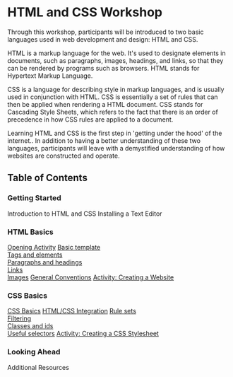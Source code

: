 # HTML and CSS Workshop

Through this workshop, participants will be introduced to two basic languages used in web development and design: HTML and CSS.

HTML is a markup language for the web. It's used to designate elements in documents, such as paragraphs, images, headings, and links, so that they can be rendered by programs such as browsers. HTML stands for Hypertext Markup Language.

CSS is a language for describing style in markup languages, and is usually used in conjunction with HTML. CSS is essentially a set of rules that can then be applied when rendering a HTML document. CSS stands for Cascading Style Sheets, which refers to the fact that there is an order of precedence in how CSS rules are applied to a document.

Learning HTML and CSS is the first step in 'getting under the hood' of the internet.. In addition to having a better understanding of these two languages, participants will leave with a demystified understanding of how websites are constructed and operate. 

## Table of Contents

### Getting Started

Introduction to HTML and CSS
Installing a Text Editor

### HTML Basics

[Opening Activity](opening_activity.md)
[Basic template](basic.md)  
[Tags and elements](elements.md)  
[Paragraphs and headings](p_and_h.md)  
[Links](links.md)  
[Images](images.md)
[General Conventions](conventions.md)
[Activity: Creating a Website](creating_site.md)

### CSS Basics

[CSS Basics](css_basic.md)
[HTML/CSS Integration](integration.md)
[Rule sets](rules.md)  
[Filtering](filter.md)  
[Classes and ids](classes.md)  
[Useful selectors](selectors.md)
[Activity: Creating a CSS Stylesheet](creating_stylesheet.md)

### Looking Ahead
Additional Resources
